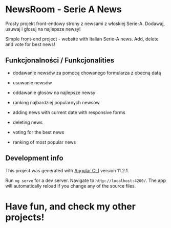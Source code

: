 # NewsRoom - Serie A News

Prosty projekt front-endowy strony z newsami z włoskiej Serie-A.
Dodawaj, usuwaj i głosuj na najlepsze newsy!

Simple front-end project - website with Italian Serie-A news.
Add, delete and vote for best news!

## Funkcjonalności / Funkcjonalities

- dodawanie newsów za pomocą chowanego formularza z obecną datą
- usuwanie newsów
- oddawanie głosów na najlepsze newsy
- ranking najbardziej popularnych newsów

- adding news with current date with responsive forms
- deleting news
- voting for the best news
- ranking of most popular news

## Development info

This project was generated with [Angular CLI](https://github.com/angular/angular-cli) version 11.2.1.

Run `ng serve` for a dev server. Navigate to `http://localhost:4200/`. The app will automatically reload if you change any of the source files.

# Have fun, and check my other projects!
